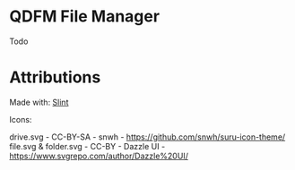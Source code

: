 # QDFM File Manager
Todo
# Attributions
Made with: [Slint](https://github.com/slint-ui/slint)

Icons: 

drive.svg - CC-BY-SA - snwh - https://github.com/snwh/suru-icon-theme/
file.svg & folder.svg - CC-BY - Dazzle UI - https://www.svgrepo.com/author/Dazzle%20UI/

